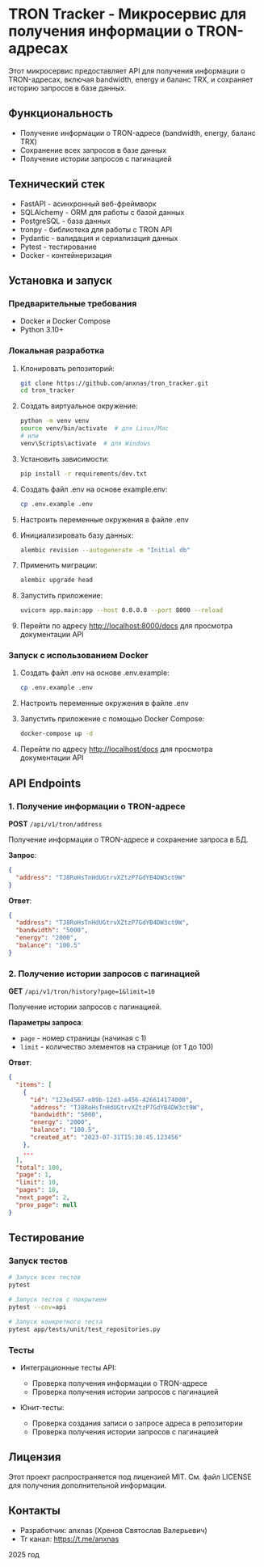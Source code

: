 # TRON Tracker - Микросервис для получения информации о TRON-адресах

Этот микросервис предоставляет API для получения информации о TRON-адресах, включая bandwidth, energy и баланс TRX, и сохраняет историю запросов в базе данных.

## Функциональность

- Получение информации о TRON-адресе (bandwidth, energy, баланс TRX)
- Сохранение всех запросов в базе данных
- Получение истории запросов с пагинацией

## Технический стек

- FastAPI - асинхронный веб-фреймворк
- SQLAlchemy - ORM для работы с базой данных
- PostgreSQL - база данных
- tronpy - библиотека для работы с TRON API
- Pydantic - валидация и сериализация данных
- Pytest - тестирование
- Docker - контейнеризация

## Установка и запуск

### Предварительные требования

- Docker и Docker Compose
- Python 3.10+

### Локальная разработка

1. Клонировать репозиторий:
   ```bash
   git clone https://github.com/anxnas/tron_tracker.git
   cd tron_tracker
   ```

2. Создать виртуальное окружение:
   ```bash
   python -m venv venv
   source venv/bin/activate  # для Linux/Mac
   # или
   venv\Scripts\activate  # для Windows
   ```

3. Установить зависимости:
   ```bash
   pip install -r requirements/dev.txt
   ```

4. Создать файл .env на основе example.env:
   ```bash
   cp .env.example .env
   ```

5. Настроить переменные окружения в файле .env

6. Инициализировать базу данных:
   ```bash
   alembic revision --autogenerate -m "Initial db"
   ```

7. Применить миграции:
   ```bash
   alembic upgrade head
   ```

8. Запустить приложение:
   ```bash
   uvicorn app.main:app --host 0.0.0.0 --port 8000 --reload
   ```

9. Перейти по адресу [http://localhost:8000/docs](http://localhost:8000/docs) для просмотра документации API

### Запуск с использованием Docker

1. Создать файл .env на основе .env.example:
   ```bash
   cp .env.example .env
   ```

2. Настроить переменные окружения в файле .env

3. Запустить приложение с помощью Docker Compose:
   ```bash
   docker-compose up -d
   ```

4. Перейти по адресу [http://localhost/docs](http://localhost/docs) для просмотра документации API

## API Endpoints

### 1. Получение информации о TRON-адресе

**POST** `/api/v1/tron/address`

Получение информации о TRON-адресе и сохранение запроса в БД.

**Запрос**:
```json
{
  "address": "TJ8RoHsTnHdUGtrvXZtzP7GdYB4DW3ct9W"
}
```

**Ответ**:
```json
{
  "address": "TJ8RoHsTnHdUGtrvXZtzP7GdYB4DW3ct9W",
  "bandwidth": "5000",
  "energy": "2000",
  "balance": "100.5"
}
```

### 2. Получение истории запросов с пагинацией

**GET** `/api/v1/tron/history?page=1&limit=10`

Получение истории запросов с пагинацией.

**Параметры запроса**:
- `page` - номер страницы (начиная с 1)
- `limit` - количество элементов на странице (от 1 до 100)

**Ответ**:
```json
{
  "items": [
    {
      "id": "123e4567-e89b-12d3-a456-426614174000",
      "address": "TJ8RoHsTnHdUGtrvXZtzP7GdYB4DW3ct9W",
      "bandwidth": "5000",
      "energy": "2000",
      "balance": "100.5",
      "created_at": "2023-07-31T15:30:45.123456"
    },
    ...
  ],
  "total": 100,
  "page": 1,
  "limit": 10,
  "pages": 10,
  "next_page": 2,
  "prev_page": null
}
```

## Тестирование

### Запуск тестов

```bash
# Запуск всех тестов
pytest

# Запуск тестов с покрытием
pytest --cov=api

# Запуск конкретного теста
pytest app/tests/unit/test_repositories.py

```

### Тесты

- Интеграционные тесты API:
  - Проверка получения информации о TRON-адресе
  - Проверка получения истории запросов с пагинацией

- Юнит-тесты:
  - Проверка создания записи о запросе адреса в репозитории
  - Проверка получения истории запросов с пагинацией

## Лицензия

Этот проект распространяется под лицензией MIT. См. файл LICENSE для получения дополнительной информации.

## Контакты

- Разработчик: anxnas (Хренов Святослав Валерьевич)
- Тг канал: https://t.me/anxnas

2025 год
